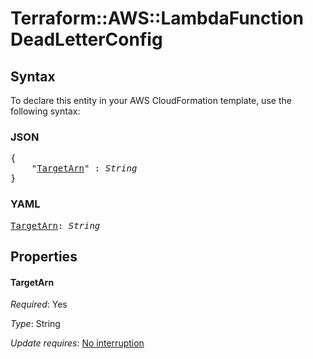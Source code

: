 # Terraform::AWS::LambdaFunction DeadLetterConfig

## Syntax

To declare this entity in your AWS CloudFormation template, use the following syntax:

### JSON

<pre>
{
    "<a href="#targetarn" title="TargetArn">TargetArn</a>" : <i>String</i>
}
</pre>

### YAML

<pre>
<a href="#targetarn" title="TargetArn">TargetArn</a>: <i>String</i>
</pre>

## Properties

#### TargetArn

_Required_: Yes

_Type_: String

_Update requires_: [No interruption](https://docs.aws.amazon.com/AWSCloudFormation/latest/UserGuide/using-cfn-updating-stacks-update-behaviors.html#update-no-interrupt)

